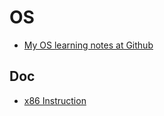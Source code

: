 # OS
- [My OS learning notes at Github](https://github.com/lunaczp/os)

## Doc
- [x86 Instruction](doc/x86_instruction)
